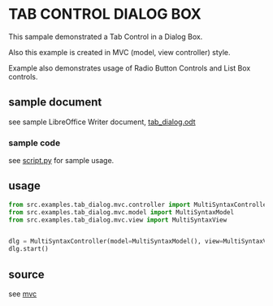 # TAB CONTROL DIALOG BOX

This sampale demonstrated a Tab Control in a Dialog Box.

Also this example is created in MVC (model, view controller) style.

Example also demonstrates usage of Radio Button Controls and List Box controls.

## sample document

see sample LibreOffice Writer document, [tab_dialog.odt](tab_dialog.odt)

### sample code

see [script.py](script.py) for sample usage.

## usage

```python
from src.examples.tab_dialog.mvc.controller import MultiSyntaxController
from src.examples.tab_dialog.mvc.model import MultiSyntaxModel
from src.examples.tab_dialog.mvc.view import MultiSyntaxView


dlg = MultiSyntaxController(model=MultiSyntaxModel(), view=MultiSyntaxView())
dlg.start()

```

## source

see [mvc](mvc)
